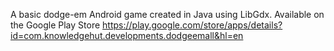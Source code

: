A basic dodge-em Android game created in Java using LibGdx. 
Available on the Google Play Store
https://play.google.com/store/apps/details?id=com.knowledgehut.developments.dodgeemall&hl=en
